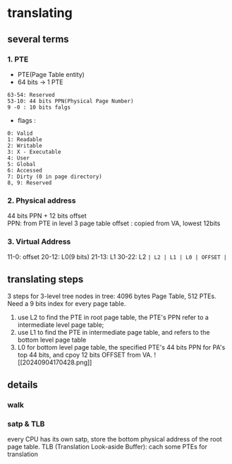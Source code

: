 # translating
## several terms
### 1. PTE
- PTE(Page Table entity)
- 64 bits -> 1 PTE
```
63-54: Reserved
53-10: 44 bits PPN(Physical Page Number)
9 -0 : 10 bits falgs
```
- flags :
```
0: Valid
1: Readable
2: Writable
3: X - Executable
4: User
5: Global
6: Accessed
7: Dirty (0 in page directory)
8, 9: Reserved
```

### 2. Physical address
44 bits PPN + 12 bits offset    
PPN: from PTE in level 3 page table
offset : copied from VA, lowest 12bits

### 3. Virtual Address
11-0: offset
20-12: L0(9 bits)
21-13: L1
30-22: L2
`| L2 | L1 | L0 | OFFSET |`

## translating steps
3 steps for 3-level tree
nodes in tree: 4096 bytes Page Table, 512 PTEs. Need a 9 bits index for every page table.
1. use L2 to find the PTE in root page table, the PTE's PPN refer to a intermediate level page table;
2. use L1 to find the PTE in intermediate page table, and refers to the bottom level page table
3. L0 for bottom level page table, the specified PTE's 44 bits PPN for PA's top 44 bits, and cpoy 12 bits OFFSET from VA.
![[20240904170428.png]]

## details
### walk

### satp & TLB
every CPU has its own satp, store the bottom physical address of the root page table.
TLB (Translation Look-aside Buffer): cach some PTEs for translation

### 